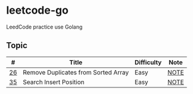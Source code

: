 # leetcode-go

LeedCode practice use Golang

## Topic

| # | Title | Difficulty | Note
| -------- | -------- | -------- | -------- |
| [26](https://leetcode.com/problems/remove-duplicates-from-sorted-array/)     | Remove Duplicates from Sorted Array     | Easy     | [NOTE](array/NOTE.md) |
| [35](https://leetcode.com/problems/search-insert-position/)     | Search Insert Position     | Easy     | [NOTE](array/NOTE.md) |
